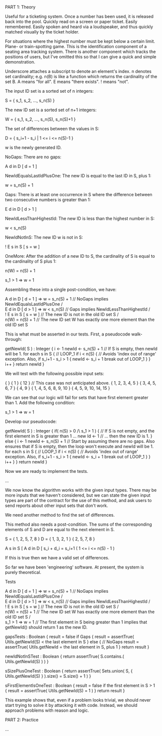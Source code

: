 PART 1: Theory

Useful for a ticketing system. Once a number has been used, it is released back into the pool. Quickly read on a screen or paper ticket. Easily remembered. Easily spoken and heard via a loudspeaker, and thus quickly matched visually by the ticket holder.

For situations where the highest number must be kept below a certain limit. Plane- or train-spotting game.
This is the identification component of a seating area tracking system. There is another component which tracks the positions of users, but I've omitted this so that I can give a quick and simple demonstration.

Underscore attaches a subscript to denote an element's index.
n denotes set cardinality; e.g. n(B) is like a function which returns the cardinality of the set B.
A means "for all".
E means "there exists".
! means "not".

The input ID set is a sorted set of n integers:

S = { s_1, s_2, ..., s_n(S) }

The new ID set is a sorted set of n+1 integers:

W = { s_1, s_2, ..., s_n(S), s_n(S)+1 }

The set of differences between the values in S:

D = { s_i+1 - s_i | 1 <= i <= n(S)-1 }

w is the newly generated ID.

NoGaps: There are no gaps:

A d in D [ d = 1 ]

NewIdEqualsLastIdPlusOne: The new ID is equal to the last ID in S, plus 1:

w = s_n(S) + 1

Gaps: There is at least one occurrence in S where the difference between two consecutive numbers is greater than 1:

E d in D [ d > 1 ]

NewIdLessThanHighestId: The new ID is less than the highest number in S:

w < s_n(S)

NewIdNotInS: The new ID w is not in S:

! E s in S [ s = w ]

OneMore: After the addition of a new ID to S, the cardinality of S is equal to the cardinality of S plus 1:

n(W) = n(S) + 1

s_1 > 1 => w = 1

Assembling these into a single post-condition, we have:

A d in D [ d = 1 ] => w = s_n(S) + 1        // NoGaps implies NewIdEqualsLastIdPlusOne
/\
E d in D [ d > 1 ] => w < s_n(S)            // Gaps implies NewIdLessThanHighestId
/\
! E s in S [ s = w ]                        // The new ID is not in the old ID set S
/\
n(W) = n(S) + 1                             // The new ID set W has exactly one more element than the old ID set S

This is what must be asserted in our tests. First, a pseudocode walk-through:

getNewId( S ) : Integer {
    i <- 1
    newId <- s_n(S) + 1             // If S is empty, then newId will be 1.
    for each s in S { // LOOP_1
        if i < n(S) {               // Avoids 'index out of range' exception. Also,
            if s_i+1 - s_i > 1 {
                newId <- s_i + 1
                break out of LOOP_1
            }
        }
        i++
    }
    return newId
}

We will test with the following possible input sets:

{ }
{ 1 }
{ 12 }                      // This case was not anticipated above.
{ 1, 2, 3, 4, 5 }
{ 3, 4, 5, 6, 7 }
{ 4, 9 }
{ 1, 4, 5, 6, 8, 9, 10 }
{ 4, 5, 9, 10, 14, 15 }

We can see that our logic will fail for sets that have first element greater than 1. Add the following condition:

s_1 > 1 => w = 1

Develop our pseudocode:

getNewId( S ) : Integer {
    if( n(S) > 0 /\ s_1 > 1 ) {         // If S is not empty, and the first element in S is greater than 1 ...
        new Id <- 1                     // ... then the new ID is 1.
    }
    else {
        i <- 1
        newId <- s_n(S) + 1             // Start by assuming there are no gaps. Also ensures that if S is empty, then the loop won't execute and newId will be 1.
        for each s in S { // LOOP_1
            if i < n(S) {               // Avoids 'index out of range' exception. Also,
                if s_i+1 - s_i > 1 {
                    newId <- s_i + 1
                    break out of LOOP_1
                }
            }
            i++
        }
    }
    return newId
}

Now we are ready to implement the tests.

...

We now know the algorithm works with the given input types. There may be more inputs that we haven't considered, but we can state the given input types are part of the contract for the use of this
method, and ask users to send reports about other input sets that don't work.



We need another method to find the set of differences.

This method also needs a post-condition. The sums of the corresponding elements of S and D are equal to the next element in S.

S = { 1, 2, 5, 7, 8 }
D = { 1, 3, 2, 1 }
    { 2, 5, 7, 8 }

A s in S [ A d in D [ s_i + d_i = s_i+1                ( 1 <= i <= n(S) - 1 )

If this is true then we have a valid set of differences.

So far we have been 'engineering' software. At present, the system is purely theoretical.

Tests

A d in D [ d = 1 ] => w = s_n(S) + 1        // NoGaps implies NewIdEqualsLastIdPlusOne
/\
E d in D [ d > 1 ] => w < s_n(S)            // Gaps implies NewIdLessThanHighestId
/\
! E s in S [ s = w ]                        // The new ID is not in the old ID set S
/\
n(W) = n(S) + 1                             // The new ID set W has exactly one more element than the old ID set S
/\
s_1 > 1 => w = 1                            // The first element in S being greater than 1 implies that getNewId() should return 1 as the new ID.

gapsTests : Boolean {
    result = false
    if Gaps {
        result = assertTrue( Utils.getNewId(S) < the last element in S
    }
    else { // NoGaps
        result = assertTrue( Utils.getNewId = the last element in S, plus 1
    }
    return result
}

newIdNotInSTest : Boolean {
    return assertTrue( S.contains.( Utils.getNewId(S) ) )
}

sSizePlusOneTest : Boolean {
    return assertTrue( Sets.union( S, { Utils.getNewId(S) } ).size() = S.size() + 1 )
}

sFirstElementIsOneTest : Boolean {
    result = false
    if the first element in S > 1 {
        result = assertTrue( Utils.getNewId(S) = 1 )
    }
    return result
}



This example shows that, even if a problem looks trivial, we should never start trying to solve it by attacking it with code. Instead, we should approach problems with reason and logic.

PART 2: Practice

...
